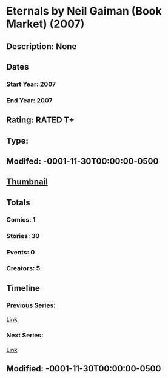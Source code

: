 # Eternals by Neil Gaiman (Book Market) (2007)
## Description: None
## Dates
### Start Year: 2007
### End Year: 2007
## Rating: RATED T+
## Type: 
## Modifed: -0001-11-30T00:00:00-0500
## [Thumbnail](http://i.annihil.us/u/prod/marvel/i/mg/5/f0/4bb7ac6059160.jpg)
## Totals
### Comics: 1
### Stories: 30
### Events: 0
### Creators: 5
## Timeline
### Previous Series: 
#### [Link]()
### Next Series: 
#### [Link]()
## Modified: -0001-11-30T00:00:00-0500